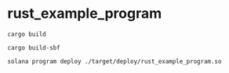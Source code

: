# rust_example_program
```
cargo build

cargo build-sbf

solana program deploy ./target/deploy/rust_example_program.so
```